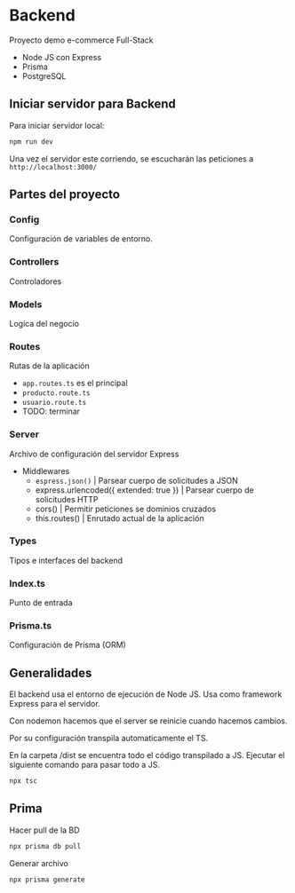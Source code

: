 # Backend

Proyecto demo e-commerce Full-Stack
- Node JS con Express
- Prisma
- PostgreSQL

## Iniciar servidor para Backend

Para iniciar servidor local:

```bash
npm run dev
```

Una vez el servidor este corriendo, se escucharán las peticiones a `http://localhost:3000/`

## Partes del proyecto

### Config

Configuración de variables de entorno.

### Controllers

Controladores

### Models

Logíca del negocio

### Routes

Rutas de la aplicación
- `app.routes.ts` es el principal
- `producto.route.ts` 
- `usuario.route.ts` 
- TODO: terminar

### Server

Archivo de configuración del servidor Express
- Middlewares 
  - `espress.json()` | Parsear cuerpo de solicitudes a JSON
  - express.urlencoded({ extended: true }) | Parsear cuerpo de solicitudes HTTP
  - cors() | Permitir peticiones se dominios cruzados
  - this.routes() | Enrutado actual de la aplicación

### Types

Tipos e interfaces del backend

### Index.ts

Punto de entrada

### Prisma.ts

Configuración de Prisma (ORM)

## Generalidades

El backend usa el entorno de ejecución de Node JS. Usa como framework Express para el servidor.

Con nodemon hacemos que el server se reinicie cuando hacemos cambios.

Por su configuración transpila automaticamente el TS.

En la carpeta /dist se encuentra todo el código transpilado a JS.
Ejecutar el siguiente comando para pasar todo a JS. 
```bash
npx tsc
```

## Prima

Hacer pull de la BD
```bash
npx prisma db pull       
```

Generar archivo
```bash
npx prisma generate      
```